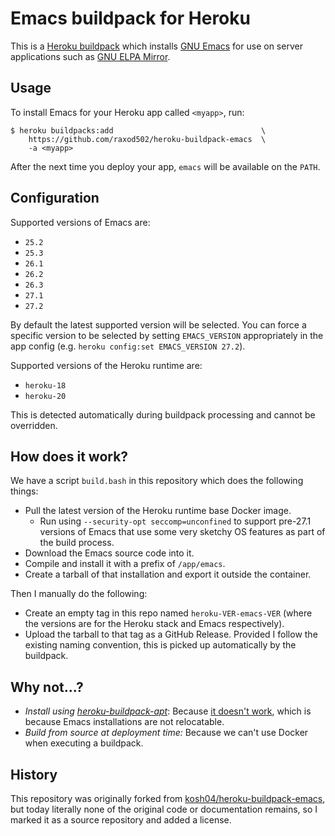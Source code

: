 # Emacs buildpack for Heroku

This is a [Heroku
buildpack](https://devcenter.heroku.com/articles/buildpacks) which
installs [GNU Emacs](https://www.gnu.org/software/emacs/) for use on
server applications such as [GNU ELPA
Mirror](https://github.com/raxod502/gnu-elpa-mirror).

## Usage

To install Emacs for your Heroku app called `<myapp>`, run:

    $ heroku buildpacks:add                                 \
        https://github.com/raxod502/heroku-buildpack-emacs  \
        -a <myapp>

After the next time you deploy your app, `emacs` will be available on
the `PATH`.

## Configuration

Supported versions of Emacs are:

* `25.2`
* `25.3`
* `26.1`
* `26.2`
* `26.3`
* `27.1`
* `27.2`

By default the latest supported version will be selected. You can
force a specific version to be selected by setting `EMACS_VERSION`
appropriately in the app config (e.g. `heroku config:set EMACS_VERSION
27.2`).

Supported versions of the Heroku runtime are:

* `heroku-18`
* `heroku-20`

This is detected automatically during buildpack processing and cannot
be overridden.

## How does it work?

We have a script `build.bash` in this repository which does the
following things:

* Pull the latest version of the Heroku runtime base Docker image.
    * Run using `--security-opt seccomp=unconfined` to support
      pre-27.1 versions of Emacs that use some very sketchy OS
      features as part of the build process.
* Download the Emacs source code into it.
* Compile and install it with a prefix of `/app/emacs`.
* Create a tarball of that installation and export it outside the
  container.

Then I manually do the following:

* Create an empty tag in this repo named `heroku-VER-emacs-VER` (where
  the versions are for the Heroku stack and Emacs respectively).
* Upload the tarball to that tag as a GitHub Release. Provided I
  follow the existing naming convention, this is picked up
  automatically by the buildpack.

## Why not...?

* *Install using
  [heroku-buildpack-apt](https://github.com/heroku/heroku-buildpack-apt)*:
  Because [it doesn't
  work](https://github.com/heroku/heroku-buildpack-apt/issues/37),
  which is because Emacs installations are not relocatable.
* *Build from source at deployment time:* Because we can't use Docker
  when executing a buildpack.

## History

This repository was originally forked from
[kosh04/heroku-buildpack-emacs](https://github.com/kosh04/heroku-buildpack-emacs),
but today literally none of the original code or documentation
remains, so I marked it as a source repository and added a license.
